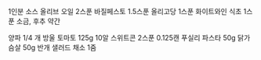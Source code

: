 1인분
소스
올리브 오일 2스푼
바질페스토 1.5스푼
올리고당 1스푼
화이트와인 식초 1스푼
소금, 후추 약간

양파 1/4 개
방울 토마토 125g 10알
스위트콘 2스푼 0.125캔
푸실리 파스타 50g 
닭가슴살 50g 반개
샐러드 채소 1줌

